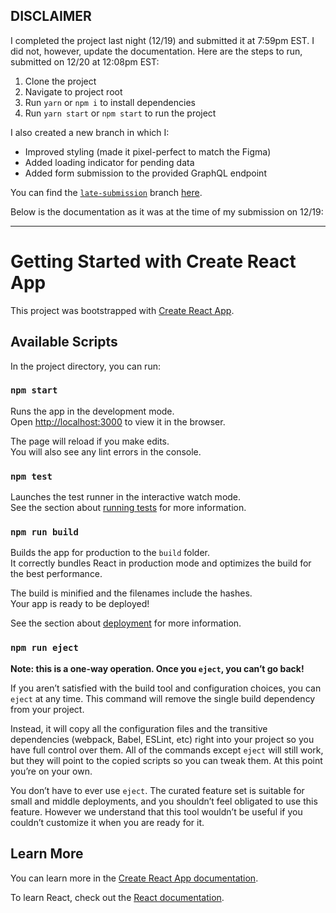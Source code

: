 ## DISCLAIMER
I completed the project last night (12/19) and submitted it at 7:59pm EST. I did not, however, update the documentation. Here are the steps to run, submitted on 12/20 at 12:08pm EST:

1. Clone the project
2. Navigate to project root
3. Run `yarn` or `npm i` to install dependencies
4. Run `yarn start` or `npm start` to run the project

I also created a new branch in which I:
- Improved styling (made it pixel-perfect to match the Figma)
- Added loading indicator for pending data
- Added form submission to the provided GraphQL endpoint

You can find the [`late-submission`](https://github.com/rosslibby/lennar-code-challenge/tree/late-submission) branch [here](https://github.com/rosslibby/lennar-code-challenge/tree/late-submission).

Below is the documentation as it was at the time of my submission on 12/19:

---

# Getting Started with Create React App

This project was bootstrapped with [Create React App](https://github.com/facebook/create-react-app).

## Available Scripts

In the project directory, you can run:

### `npm start`

Runs the app in the development mode.\
Open [http://localhost:3000](http://localhost:3000) to view it in the browser.

The page will reload if you make edits.\
You will also see any lint errors in the console.

### `npm test`

Launches the test runner in the interactive watch mode.\
See the section about [running tests](https://facebook.github.io/create-react-app/docs/running-tests) for more information.

### `npm run build`

Builds the app for production to the `build` folder.\
It correctly bundles React in production mode and optimizes the build for the best performance.

The build is minified and the filenames include the hashes.\
Your app is ready to be deployed!

See the section about [deployment](https://facebook.github.io/create-react-app/docs/deployment) for more information.

### `npm run eject`

**Note: this is a one-way operation. Once you `eject`, you can’t go back!**

If you aren’t satisfied with the build tool and configuration choices, you can `eject` at any time. This command will remove the single build dependency from your project.

Instead, it will copy all the configuration files and the transitive dependencies (webpack, Babel, ESLint, etc) right into your project so you have full control over them. All of the commands except `eject` will still work, but they will point to the copied scripts so you can tweak them. At this point you’re on your own.

You don’t have to ever use `eject`. The curated feature set is suitable for small and middle deployments, and you shouldn’t feel obligated to use this feature. However we understand that this tool wouldn’t be useful if you couldn’t customize it when you are ready for it.

## Learn More

You can learn more in the [Create React App documentation](https://facebook.github.io/create-react-app/docs/getting-started).

To learn React, check out the [React documentation](https://reactjs.org/).
